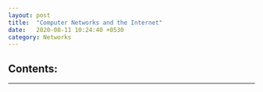 ```yaml
---
layout: post
title:  "Computer Networks and the Internet"
date:   2020-08-11 10:24:40 +0530
category: Networks
---
```

## Contents:

***